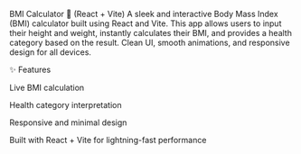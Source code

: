 BMI Calculator 🧮 (React + Vite)
A sleek and interactive Body Mass Index (BMI) calculator built using React and Vite. This app allows users to input their height and weight, instantly calculates their BMI, and provides a health category based on the result. Clean UI, smooth animations, and responsive design for all devices.

✨ Features

Live BMI calculation

Health category interpretation

Responsive and minimal design

Built with React + Vite for lightning-fast performance
